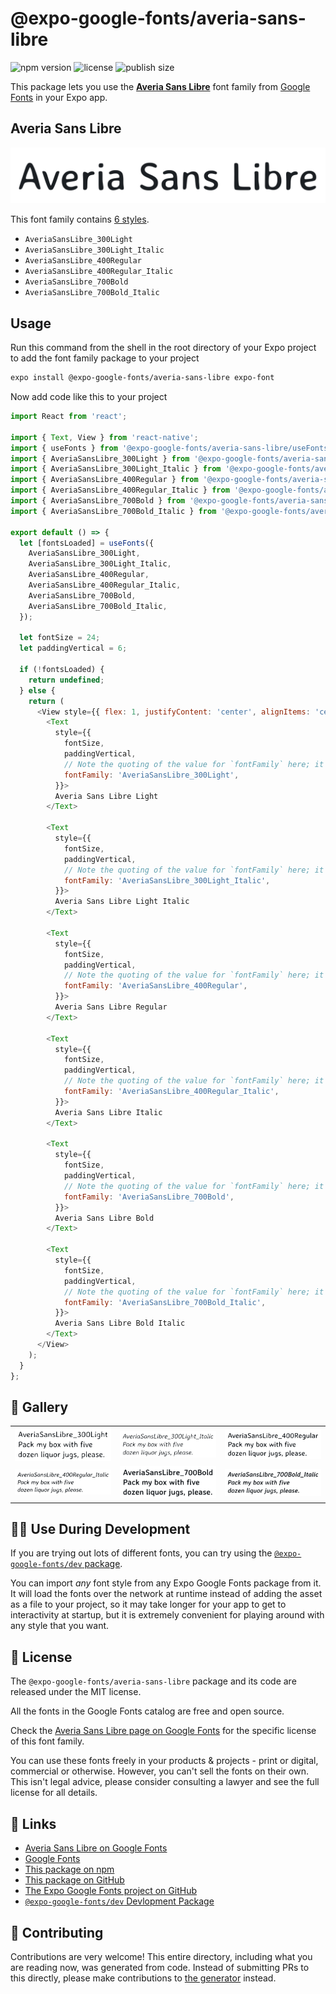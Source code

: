 # @expo-google-fonts/averia-sans-libre

![npm version](https://flat.badgen.net/npm/v/@expo-google-fonts/averia-sans-libre)
![license](https://flat.badgen.net/github/license/expo/google-fonts)
![publish size](https://flat.badgen.net/packagephobia/install/@expo-google-fonts/averia-sans-libre)

This package lets you use the [**Averia Sans Libre**](https://fonts.google.com/specimen/Averia+Sans+Libre) font family from [Google Fonts](https://fonts.google.com/) in your Expo app.

## Averia Sans Libre

![Averia Sans Libre](./font-family.png)

This font family contains [6 styles](#-gallery).

- `AveriaSansLibre_300Light`
- `AveriaSansLibre_300Light_Italic`
- `AveriaSansLibre_400Regular`
- `AveriaSansLibre_400Regular_Italic`
- `AveriaSansLibre_700Bold`
- `AveriaSansLibre_700Bold_Italic`

## Usage

Run this command from the shell in the root directory of your Expo project to add the font family package to your project
```sh
expo install @expo-google-fonts/averia-sans-libre expo-font
```

Now add code like this to your project
```js
import React from 'react';

import { Text, View } from 'react-native';
import { useFonts } from '@expo-google-fonts/averia-sans-libre/useFonts';
import { AveriaSansLibre_300Light } from '@expo-google-fonts/averia-sans-libre/300Light';
import { AveriaSansLibre_300Light_Italic } from '@expo-google-fonts/averia-sans-libre/300Light_Italic';
import { AveriaSansLibre_400Regular } from '@expo-google-fonts/averia-sans-libre/400Regular';
import { AveriaSansLibre_400Regular_Italic } from '@expo-google-fonts/averia-sans-libre/400Regular_Italic';
import { AveriaSansLibre_700Bold } from '@expo-google-fonts/averia-sans-libre/700Bold';
import { AveriaSansLibre_700Bold_Italic } from '@expo-google-fonts/averia-sans-libre/700Bold_Italic';

export default () => {
  let [fontsLoaded] = useFonts({
    AveriaSansLibre_300Light,
    AveriaSansLibre_300Light_Italic,
    AveriaSansLibre_400Regular,
    AveriaSansLibre_400Regular_Italic,
    AveriaSansLibre_700Bold,
    AveriaSansLibre_700Bold_Italic,
  });

  let fontSize = 24;
  let paddingVertical = 6;

  if (!fontsLoaded) {
    return undefined;
  } else {
    return (
      <View style={{ flex: 1, justifyContent: 'center', alignItems: 'center' }}>
        <Text
          style={{
            fontSize,
            paddingVertical,
            // Note the quoting of the value for `fontFamily` here; it expects a string!
            fontFamily: 'AveriaSansLibre_300Light',
          }}>
          Averia Sans Libre Light
        </Text>

        <Text
          style={{
            fontSize,
            paddingVertical,
            // Note the quoting of the value for `fontFamily` here; it expects a string!
            fontFamily: 'AveriaSansLibre_300Light_Italic',
          }}>
          Averia Sans Libre Light Italic
        </Text>

        <Text
          style={{
            fontSize,
            paddingVertical,
            // Note the quoting of the value for `fontFamily` here; it expects a string!
            fontFamily: 'AveriaSansLibre_400Regular',
          }}>
          Averia Sans Libre Regular
        </Text>

        <Text
          style={{
            fontSize,
            paddingVertical,
            // Note the quoting of the value for `fontFamily` here; it expects a string!
            fontFamily: 'AveriaSansLibre_400Regular_Italic',
          }}>
          Averia Sans Libre Italic
        </Text>

        <Text
          style={{
            fontSize,
            paddingVertical,
            // Note the quoting of the value for `fontFamily` here; it expects a string!
            fontFamily: 'AveriaSansLibre_700Bold',
          }}>
          Averia Sans Libre Bold
        </Text>

        <Text
          style={{
            fontSize,
            paddingVertical,
            // Note the quoting of the value for `fontFamily` here; it expects a string!
            fontFamily: 'AveriaSansLibre_700Bold_Italic',
          }}>
          Averia Sans Libre Bold Italic
        </Text>
      </View>
    );
  }
};

```

## 🔡 Gallery


||||
|-|-|-|
|![AveriaSansLibre_300Light](.//300Light/AveriaSansLibre_300Light.ttf.png)|![AveriaSansLibre_300Light_Italic](.//300Light_Italic/AveriaSansLibre_300Light_Italic.ttf.png)|![AveriaSansLibre_400Regular](.//400Regular/AveriaSansLibre_400Regular.ttf.png)||
|![AveriaSansLibre_400Regular_Italic](.//400Regular_Italic/AveriaSansLibre_400Regular_Italic.ttf.png)|![AveriaSansLibre_700Bold](.//700Bold/AveriaSansLibre_700Bold.ttf.png)|![AveriaSansLibre_700Bold_Italic](.//700Bold_Italic/AveriaSansLibre_700Bold_Italic.ttf.png)||


## 👩‍💻 Use During Development

If you are trying out lots of different fonts, you can try using the [`@expo-google-fonts/dev` package](https://github.com/freeboub/google-fonts/tree/master/font-packages/dev#readme).

You can import *any* font style from any Expo Google Fonts package from it. It will load the fonts
over the network at runtime instead of adding the asset as a file to your project, so it may take longer
for your app to get to interactivity at startup, but it is extremely convenient
for playing around with any style that you want.

## 📖 License

The `@expo-google-fonts/averia-sans-libre` package and its code are released under the MIT license.

All the fonts in the Google Fonts catalog are free and open source.

Check the [Averia Sans Libre page on Google Fonts](https://fonts.google.com/specimen/Averia+Sans+Libre) for the specific license of this font family.

You can use these fonts freely in your products & projects - print or digital, commercial or otherwise. However, you can't sell the fonts on their own. This isn't legal advice, please consider consulting a lawyer and see the full license for all details.

## 🔗 Links

- [Averia Sans Libre on Google Fonts](https://fonts.google.com/specimen/Averia+Sans+Libre)
- [Google Fonts](https://fonts.google.com/)
- [This package on npm](https://www.npmjs.com/package/@expo-google-fonts/averia-sans-libre)
- [This package on GitHub](https://github.com/freeboub/google-fonts/tree/master/font-packages/averia-sans-libre)
- [The Expo Google Fonts project on GitHub](https://github.com/freeboub/google-fonts)
- [`@expo-google-fonts/dev` Devlopment Package](https://github.com/freeboub/google-fonts/tree/master/font-packages/dev)

## 🤝 Contributing

Contributions are very welcome! This entire directory, including what you are reading now, was generated from code. Instead of submitting PRs to this directly, please make contributions to [the generator](https://github.com/freeboub/google-fonts/tree/master/packages/generator) instead.
